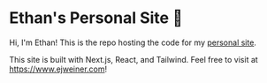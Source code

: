 # Ethan's Personal Site 👤

Hi, I'm Ethan! This is the repo hosting the code for my [personal site](https://www.ejweiner.com).

This site is built with Next.js, React, and Tailwind. Feel free to visit at https://www.ejweiner.com!
